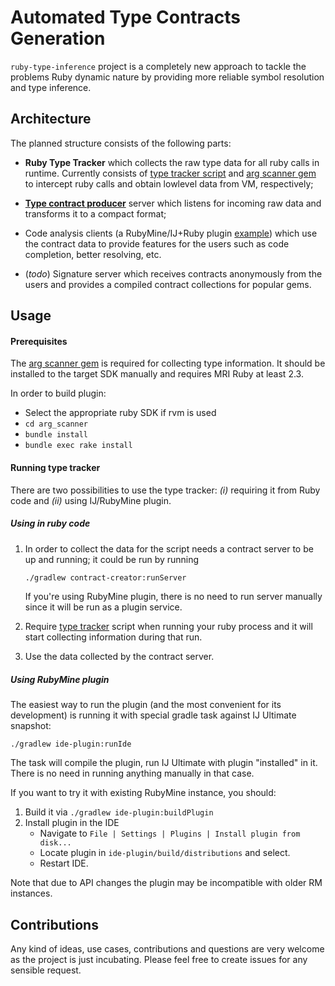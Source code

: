 Automated Type Contracts Generation 
===================================

`ruby-type-inference` project is a completely new approach to
tackle the problems Ruby dynamic nature by providing more reliable
symbol resolution and type inference.

## Architecture
 
The planned structure consists of the following parts:
* **Ruby Type Tracker** which collects the raw type data for all ruby calls in runtime.
  Currently consists of [type tracker script](ide-plugin/resources/type_tracker.rb) and
  [arg scanner gem] to intercept ruby calls and obtain lowlevel data from VM,
  respectively;

* [**Type contract producer**](contract-creator) server which listens for incoming raw data and transforms it
  to a compact format;

* Code analysis clients (a RubyMine/IJ+Ruby plugin [example](ide-plugin)) which use the contract data
  to provide features for the users such as code completion, better resolving, etc.

* (_todo_) Signature server which receives contracts anonymously from the users and provides
  a compiled contract collections for popular gems.

## Usage

#### Prerequisites

The [arg scanner gem] is required for collecting type information. It should be installed to the
target SDK manually and requires MRI Ruby at least 2.3.


In order to build plugin:
* Select the appropriate ruby SDK if rvm is used
* `cd arg_scanner`
* `bundle install`
* `bundle exec rake install`

#### Running type tracker

There are two possibilities to use the type tracker:
_(i)_ requiring it from Ruby code and _(ii)_ using IJ/RubyMine plugin.

##### Using in ruby code

1. In order to collect the data for the script needs a contract server to be up and running;
   it could be run by running
  
   ```sh
   ./gradlew contract-creator:runServer
   ```
   
   If you're using RubyMine plugin, there is no need to run server manually since it will
   be run as a plugin service.

1. Require [type tracker](ide-plugin/resources/type_tracker.rb) script when running your ruby process and it will
   start collecting information during that run.

1. Use the data collected by the contract server.

##### Using RubyMine plugin

The easiest way to run the plugin (and the most convenient for its development) is
running it with special gradle task against IJ Ultimate snapshot:
 
```
./gradlew ide-plugin:runIde
```

The task will compile the plugin, run IJ Ultimate with plugin "installed" in it.
There is no need in running anything manually in that case.

If you want to try it with existing RubyMine instance,
you should:

1. Build it via `./gradlew ide-plugin:buildPlugin`
2. Install plugin in the IDE
    * Navigate to `File | Settings | Plugins | Install plugin from disk...`
    * Locate plugin in `ide-plugin/build/distributions` and select.
    * Restart IDE.

Note that due to API changes the plugin may be incompatible with older RM instances.

## Contributions

Any kind of ideas, use cases, contributions and questions are very welcome
as the project is just incubating.
Please feel free to create issues for any sensible request.

[arg scanner gem]: arg_scanner
